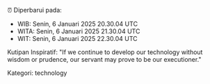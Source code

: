 ⏰ Diperbarui pada:
- WIB: Senin, 6 Januari 2025 20.30.04 UTC
- WITA: Senin, 6 Januari 2025 21.30.04 UTC
- WIT: Senin, 6 Januari 2025 22.30.04 UTC

Kutipan Inspiratif:
"If we continue to develop our technology without wisdom or prudence, our servant may prove to be our executioner."


Kategori: technology

